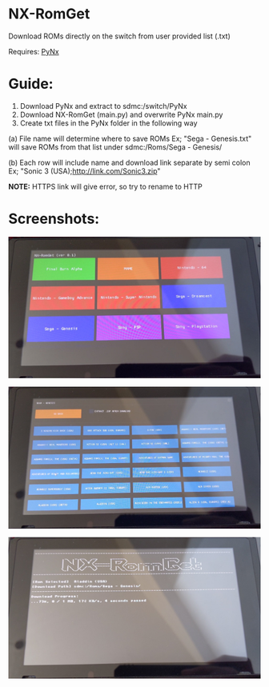 # NX-RomGet

Download ROMs directly on the switch from user provided list (.txt)

Requires: [PyNx](https://github.com/nx-python/Pynx)


# Guide:

1. Download PyNx and extract to sdmc:/switch/PyNx
2. Download NX-RomGet (main.py) and overwrite PyNx main.py
3. Create txt files in the PyNx folder in the following way
 
(a) File name will determine where to save ROMs
    Ex; "Sega - Genesis.txt" will save ROMs from that list under sdmc:/Roms/Sega - Genesis/
 
(b) Each row will include name and download link separate by semi colon
    Ex; "Sonic 3 (USA);http://link.com/Sonic3.zip"
   
 **NOTE:** HTTPS link will give error, so try to rename to HTTP

# Screenshots:

![Main screen](Screenshots/NXRG-main.jpg)

![Title screen](Screenshots/NXRG-titles.jpg)

![Download screen](Screenshots/NXRG-download.jpg)
